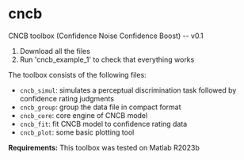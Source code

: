 # cncb
CNCB toolbox (Confidence Noise Confidence Boost) -- v0.1


1. Download all the files
2. Run 'cncb_example_1' to check that everything works

The toolbox consists of the following files:
- `cncb_simul`: simulates a perceptual discrimination task followed by confidence rating judgments
- `cncb_group`: group the data file in compact format
- `cncb_core`: core engine of CNCB model
- `cncb_fit`: fit CNCB model to confidence rating data
- `cncb_plot`: some basic plotting tool

**Requirements:**
This toolbox was tested on Matlab R2023b
